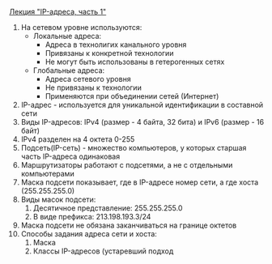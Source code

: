[Лекция "IP-адреса, часть 1"](https://youtu.be/Uj1XQgRXYOc)
1. На сетевом уровне используются:
    * Локальные адреса:
        * Адреса в технолигих канального уровня
        * Привязаны к конкретной технологии
        * Не могут быть использованы в гетерогенных сетях
    * Глобальные адреса:
        * Адреса сетевого уровня
        * Не привязаны к технологии
        * Применяются при объединении сетей (Интернет)
2. IP-адрес - используется для уникальной идентификации в составной сети
3. Виды IP-адресов: IPv4 (размер - 4 байта, 32 бита) и IPv6 (размер - 16 байт)
4. IPv4 разделен на 4 октета 0-255
5. Подсеть(IP-сеть) - множество компьютеров, у которых старшая часть IP-адреса одинаковая
6. Маршрутизаторы работают с подсетями, а не с отдельными компьютерами
7. Маска подсети показывает, где в IP-адресе номер сети, а где хоста (255.255.255.0)
8. Виды масок подсети:
    1. Десятичное представление: 255.255.255.0
    2. В виде префикса: 213.198.193.3/24
9. Маска подсети не обязана заканчиваться на границе октетов
10. Способы задания адреса сети и хоста:
    1. Маска
    2. Классы IP-адресов (устаревший подход